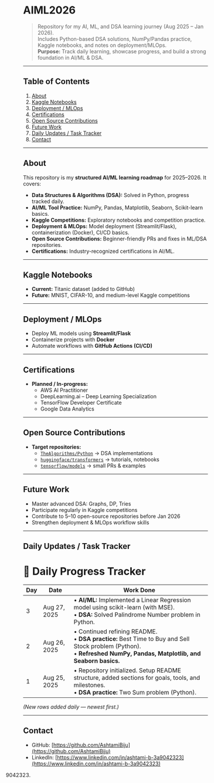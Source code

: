 # AIML2026

> Repository for my AI, ML, and DSA learning journey (Aug 2025 – Jan 2026).  
> Includes Python-based DSA solutions, NumPy/Pandas practice, Kaggle notebooks, and notes on deployment/MLOps.  
> **Purpose:** Track daily learning, showcase progress, and build a strong foundation in AI/ML & DSA.

---

## Table of Contents
1. [About](#about)  
2. [Kaggle Notebooks](#kaggle-notebooks)  
3. [Deployment / MLOps](#deployment--mlops)  
4. [Certifications](#certifications)  
5. [Open Source Contributions](#open-source-contributions)  
6. [Future Work](#future-work)  
7. [Daily Updates / Task Tracker](#daily-updates--task-tracker)  
8. [Contact](#contact)  

---

## About
This repository is my **structured AI/ML learning roadmap** for 2025–2026. It covers:
- **Data Structures & Algorithms (DSA):** Solved in Python, progress tracked daily.
- **AI/ML Tool Practice:** NumPy, Pandas, Matplotlib, Seaborn, Scikit-learn basics.
- **Kaggle Competitions:** Exploratory notebooks and competition practice.
- **Deployment & MLOps:** Model deployment (Streamlit/Flask), containerization (Docker), CI/CD basics.
- **Open Source Contributions:** Beginner-friendly PRs and fixes in ML/DSA repositories.
- **Certifications:** Industry-recognized certifications in AI/ML.

---

## Kaggle Notebooks
- **Current:** Titanic dataset (added to GitHub)  
- **Future:** MNIST, CIFAR-10, and medium-level Kaggle competitions  

---

## Deployment / MLOps
- Deploy ML models using **Streamlit/Flask**  
- Containerize projects with **Docker**  
- Automate workflows with **GitHub Actions (CI/CD)**  

---

## Certifications
- **Planned / In-progress:**  
  - AWS AI Practitioner  
  - DeepLearning.ai – Deep Learning Specialization  
  - TensorFlow Developer Certificate  
  - Google Data Analytics  

---

## Open Source Contributions
- **Target repositories:**  
  - [`TheAlgorithms/Python`](https://github.com/TheAlgorithms/Python) → DSA implementations  
  - [`huggingface/transformers`](https://github.com/huggingface/transformers) → tutorials, notebooks  
  - [`tensorflow/models`](https://github.com/tensorflow/models) → small PRs & examples  

---

## Future Work
- Master advanced DSA: Graphs, DP, Tries  
- Participate regularly in Kaggle competitions  
- Contribute to 5–10 open-source repositories before Jan 2026  
- Strengthen deployment & MLOps workflow skills  

---

## Daily Updates / Task Tracker  

# 📅 Daily Progress Tracker  

| Day | Date       | Work Done |
|-----|------------|-----------|
| 3   | Aug 27, 2025 | • **AI/ML:** Implemented a Linear Regression model using scikit-learn (with MSE). <br> • **DSA:** Solved Palindrome Number problem in Python. |
| 2   | Aug 26, 2025 | • Continued refining README. <br> • **DSA practice:** Best Time to Buy and Sell Stock problem (Python). <br> • **Refreshed NumPy, Pandas, Matplotlib, and Seaborn basics.** |
| 1   | Aug 25, 2025 | • Repository initialized. Setup README structure, added sections for goals, tools, and milestones. <br> • **DSA practice:** Two Sum problem (Python). |

*(New rows added daily — newest first.)*

---

## Contact
- GitHub: [https://github.com/AshtamiBiju](https://github.com/AshtamiBiju)  
- LinkedIn: [https://www.linkedin.com/in/ashtami-b-3a9042323](https://www.linkedin.com/in/ashtami-b-3a9042323)  
9042323)  
